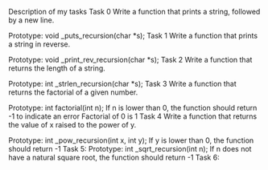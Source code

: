 Description of my tasks
Task 0
Write a function that prints a string, followed by a new line.

Prototype: void _puts_recursion(char *s);
Task 1
Write a function that prints a string in reverse.

Prototype: void _print_rev_recursion(char *s);
Task 2
Write a function that returns the length of a string.

Prototype: int _strlen_recursion(char *s);
Task 3
Write a function that returns the factorial of a given number.

Prototype: int factorial(int n);
If n is lower than 0, the function should return -1 to indicate an error
Factorial of 0 is 1
Task 4
Write a function that returns the value of x raised to the power of y.

Prototype: int _pow_recursion(int x, int y);
If y is lower than 0, the function should return -1
Task 5:
Prototype: int _sqrt_recursion(int n);
If n does not have a natural square root, the function should return -1
Task 6:

